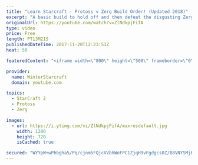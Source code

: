 ```yaml
---
title: "Learn Starcraft - Protoss v Zerg Build Order! (Updated 2018)"
excerpt: "A basic build to hold off and then defeat the disgusting Zerg! Meant for lower level players who have little direction, not for high level players looking for the dankest meta :) -- Watch live at https://www.twitch.tv/wintergaming"
originalUrl: https://youtube.com/watch?v=ZlNdkpjFifA
type: video
price: Free
length: PT13M21S
publishedDateTime: 2017-11-20T12:23:53Z
heat: 50

featuredContent: "<iframe width=\"800\" height=\"500\" frameborder=\"0\" src=\"https://www.youtube.com/embed/ZlNdkpjFifA\" allow=\"accelerometer; autoplay; encrypted-media; gyroscope; picture-in-picture\" allowfullscreen></iframe>"

provider:
  name: WinterStarcraft
  domain: youtube.com

topics:
  - StarCraft 2
  - Protoss
  - Zerg

images:
  - url: https://i.ytimg.com/vi/ZlNdkpjFifA/maxresdefault.jpg
    width: 1280
    height: 720
    isCached: true

secured: "WYYpW+wPhbgha5/Pq/cjnm5FQjcVVbhWnFPC1ZjqH9vFgdgcs0Z/88VNYSMjRA6sfDw5uU7Fa6O1Car/NG8tryN2dNbGdY5uS+Fgs0zwotYHGa3HHvm8UE2Aa/VCwmuZTuOqFdeLaKDESqVylcQ7BRSLpMA/KzkhNCZYa5yDnIF8BxhkTzg7tzY0XRTGLS1SDqZiyD2T1b+vAhWzHDgfrUBJiZDWrBaOJagM5doBRTD0sy2T7XkIQBglHNbx6HNT7qhyK5d3nqTii8umBAkoK5aSF9ejShhhC8M+6/ivmf3KDDeJpM+vRvEZadUiXfIipBXtITR6jF2Mn+uUJrI3YAIl21ES5fZABbGPwQkm51BPxPSrL/0Yl9WrvuSwtKtLZLWGkzx+Khj6X8AiCP7Ne17X6jSnA2rYT5d1IS/VimE=;EyQD+Naz6r5pSfC37J2hIg=="
---
```


